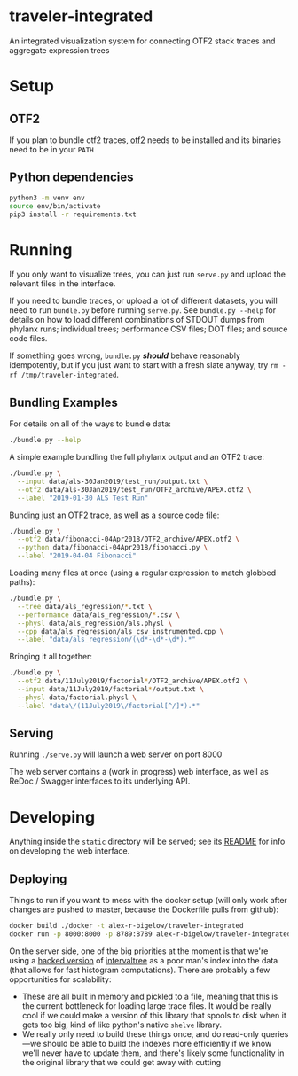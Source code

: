traveler-integrated
===================

An integrated visualization system for connecting OTF2 stack traces and
aggregate expression trees

# Setup

## OTF2
If you plan to bundle otf2 traces, [otf2](https://www.vi-hps.org/projects/score-p/)
needs to be installed and its binaries need to be in your `PATH`

## Python dependencies
```bash
python3 -m venv env
source env/bin/activate
pip3 install -r requirements.txt
```

# Running
If you only want to visualize trees, you can just run `serve.py` and upload the
relevant files in the interface.

If you need to bundle traces, or upload a lot of different datasets, you will
need to run `bundle.py` before running `serve.py`. See `bundle.py --help` for
details on how to load different combinations of STDOUT dumps from phylanx runs;
individual trees; performance CSV files; DOT files; and source code files.

If something goes wrong, `bundle.py` ***should*** behave reasonably
idempotently, but if you just want to start with a fresh slate anyway, try
`rm -rf /tmp/traveler-integrated`.

## Bundling Examples
For details on all of the ways to bundle data:
```bash
./bundle.py --help
```

A simple example bundling the full phylanx output and an OTF2 trace:
```bash
./bundle.py \
  --input data/als-30Jan2019/test_run/output.txt \
  --otf2 data/als-30Jan2019/test_run/OTF2_archive/APEX.otf2 \
  --label "2019-01-30 ALS Test Run"
```

Bunding just an OTF2 trace, as well as a source code file:
```bash
./bundle.py \
  --otf2 data/fibonacci-04Apr2018/OTF2_archive/APEX.otf2 \
  --python data/fibonacci-04Apr2018/fibonacci.py \
  --label "2019-04-04 Fibonacci"
```

Loading many files at once (using a regular expression to match globbed paths):
```bash
./bundle.py \
  --tree data/als_regression/*.txt \
  --performance data/als_regression/*.csv \
  --physl data/als_regression/als.physl \
  --cpp data/als_regression/als_csv_instrumented.cpp \
  --label "data/als_regression/(\d*-\d*-\d*).*"
```

Bringing it all together:
```bash
./bundle.py \
  --otf2 data/11July2019/factorial*/OTF2_archive/APEX.otf2 \
  --input data/11July2019/factorial*/output.txt \
  --physl data/factorial.physl \
  --label "data\/(11July2019\/factorial[^/]*).*"
```

## Serving
Running `./serve.py` will launch a web server on port 8000

The web server contains a (work in progress) web interface, as well as ReDoc /
Swagger interfaces to its underlying API.

# Developing
Anything inside the `static` directory will be served; see its [README](https://github.com/alex-r-bigelow/traveler-integrated/master/static/README.md) for info on developing the web interface.

## Deploying
Things to run if you want to mess with the docker setup (will only work
after changes are pushed to master, because the Dockerfile pulls from
github):

```bash
docker build ./docker -t alex-r-bigelow/traveler-integrated
docker run -p 8000:8000 -p 8789:8789 alex-r-bigelow/traveler-integrated
```


On the server side, one of the big priorities at the moment is that we're using
a [hacked version](https://github.com/alex-r-bigelow/intervaltree) of [intervaltree](https://github.com/chaimleib/intervaltree)
as a poor man's index into the data (that allows for fast histogram computations).
There are probably a few opportunities for scalability:
- These are all built in memory and pickled to a file, meaning that this is the
current bottleneck for loading large trace files. It would be really cool if we
could make a version of this library that spools to disk when it gets too big,
kind of like python's native `shelve` library.
- We really only need to build these things once, and do read-only queries—we
should be able to build the indexes more efficiently if we know we'll never have
to update them, and there's likely some functionality in the original library
that we could get away with cutting
